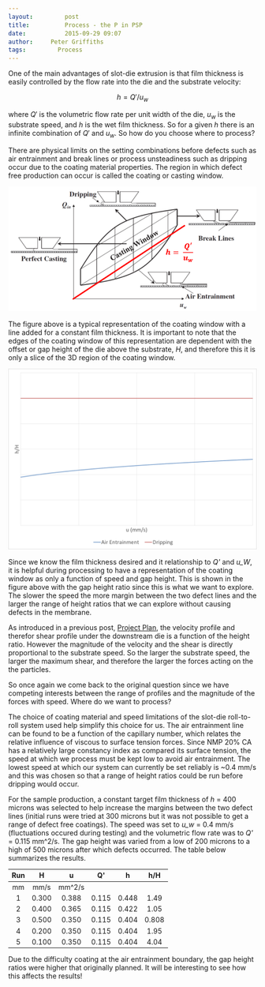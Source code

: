 ```yaml
---
layout:     	post
title:      	Process - the P in PSP
date:       	2015-09-29 09:07
author:     Peter Griffiths
tags:         Process
---
```

One of the main advantages of slot-die extrusion is that film thickness is easily controlled by the flow rate into the die and the substrate velocity:

$$ h = Q'/u_w $$

where $Q'$ is the volumetric flow rate per unit width of the die, $u_w$ is the substrate speed, and $h$ is the wet film thickness. So for a given $h$ there is an infinite combination of $Q'$ and $u_w$. So how do you choose where to process?

There are physical limits on the setting combinations before defects such as air entrainment and break lines or process unsteadiness such as dripping occur due to the coating material properties. The region in which defect free production can occur is called the coating or casting window. 

![Coating window with constant film thickness line](https://github.com/Materials-Informatics-Class-Fall2015/MIC-Microparticle-distribution/blob/gh-pages/img/Coating_Window.png?raw=true)

The figure above is a typical representation of the coating window with a line added for a  constant film thickness. It is important to note that the edges of the coating window of this representation are dependent with the offset or gap height of the die above the substrate, *H*, and therefore this it is only a slice of the 3D region of the coating window. 

![Coating window as a function of speed and height ratio](https://github.com/Materials-Informatics-Class-Fall2015/MIC-Microparticle-distribution/blob/gh-pages/img/Coating_Window_ratio.png?raw=true)

Since we know the film thickness desired and it relationship to *Q'* and *u_W*, it is helpful during processing to have a representation of the coating window as only a function of speed and gap height. This is shown in the figure above with the gap height ratio since this is what we want to explore. The slower the speed the more margin between the two defect lines and the larger the range of height ratios that we can explore without causing defects in the membrane. 

As introduced in a previous post, [Project Plan](http://materials-informatics-class-fall2015.github.io/MIC-Microparticle-distribution/2015/09/08/Project_Plan/), the velocity profile and therefor shear profile under the downstream die is a function of the height ratio. However the magnitude of the velocity and the shear is directly proportional to the substrate speed. So the larger the substrate speed, the larger the maximum shear, and therefore the larger the forces acting on the the particles. 

So once again we come back to the original question since we have competing interests between the range of profiles and the magnitude of the forces with speed. Where do we want to process? 

The choice of coating material and speed limitations of the slot-die roll-to-roll system used help simplify this choice for us. The air entrainment line can be found to be a function of the capillary number, which relates the relative influence of viscous to surface tension forces. Since NMP 20% CA has a relatively large constancy index as compared its surface tension, the speed at which we process must be kept low to avoid air entrainment. The lowest speed at which our system can currently be set reliably is ~0.4 mm/s and this was chosen so that a range of height ratios could be run before dripping would occur.

For the sample production, a constant target film thickness of *h* = 400 microns was selected to help increase the margins between the two defect lines (initial runs were tried at 300 microns but it was not possible to get a range of defect free coatings). The speed was set to *u_w* = 0.4 mm/s (fluctuations occured during testing) and the volumetric flow rate was to *Q'* = 0.115 mm^2/s. The gap height was varied from a low of 200 microns to a high of 500 microns after which defects occurred. The table below summarizes the results.
 
Run | H | u 	| Q'	 | h 	| h/H
|:-------:|:-------:|:-------:|:-------:|:-------:|:-------:|
 | mm | mm/s | mm^2/s | 
1 | 0.300 | 0.388 | 0.115 | 0.448 | 1.49
2 | 0.400 | 0.365 | 0.115 | 0.422 | 1.05
3 | 0.500 | 0.350 | 0.115 | 0.404 | 0.808
4 | 0.200 | 0.350 | 0.115 | 0.404 | 1.95
5 | 0.100 | 0.350 | 0.115 | 0.404 | 4.04

Due to the difficulty coating at the air entrainment boundary, the gap height ratios were higher that originally planned. It will be interesting to see how this affects the results!
